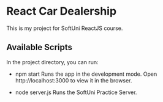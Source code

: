 # React Car Dealership

This is my project for SoftUni ReactJS course.

## Available Scripts
In the project directory, you can run:

* npm start
Runs the app in the development mode.
Open http://localhost:3000 to view it in the browser.

* node server.js
Runs the SoftUni Practice Server.